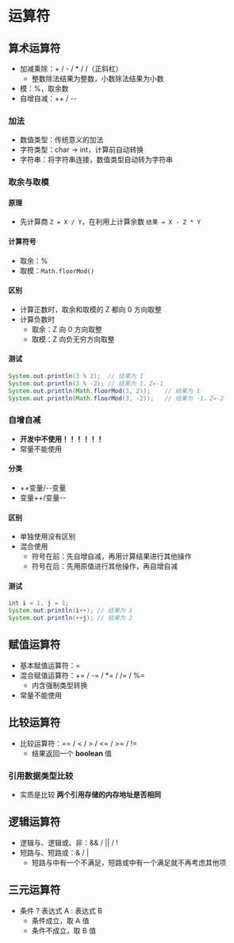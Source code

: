 # 运算符

## 算术运算符

- 加减乘除：+ / - / * / /（正斜杠）
  - 整数除法结果为整数，小数除法结果为小数
- 模：%，取余数
- 自增自减：++ / --

### 加法

- 数值类型：传统意义的加法
- 字符类型：char -> int，计算前自动转换
- 字符串：将字符串连接，数值类型自动转为字符串

### 取余与取模

#### 原理

- 先计算商 `Z = X / Y`，在利用上计算余数 `结果 = X - Z * Y`

#### 计算符号

- 取余：%
- 取模：`Math.floorMod()`

#### 区别

- 计算正数时，取余和取模的 Z 都向 0 方向取整
- 计算负数时
  - 取余：Z 向 0 方向取整
  - 取模：Z 向负无穷方向取整

#### 测试

```java
System.out.println(3 % 2);	// 结果为 1
System.out.println(3 % -2);	// 结果为 1，Z=-1
System.out.println(Math.floorMod(3, 2));	// 结果为 1
System.out.println(Math.floorMod(3, -2));	// 结果为 -1，Z=-2
```

### 自增自减

- **开发中不使用！！！！！！**
- 常量不能使用

#### 分类

- ++变量/--变量
- 变量++/变量--

#### 区别

- 单独使用没有区别
- 混合使用
  - 符号在前：先自增自减，再用计算结果进行其他操作
  - 符号在后：先用原值进行其他操作，再自增自减

#### 测试

```java
int i = 1, j = 1;
System.out.println(i++); // 结果为 1
System.out.println(++j); // 结果为 2
```

## 赋值运算符

- 基本赋值运算符：=
- 混合赋值运算符：+= / -= / *= / /= / %=
  - 内含强制类型转换
- 常量不能使用

## 比较运算符

- 比较运算符：== / < / > / <= / >= / !=
  - 结果返回一个 **boolean** 值

### 引用数据类型比较

- 实质是比较 **两个引用存储的内存地址是否相同**

## 逻辑运算符

- 逻辑与、逻辑或、非：&& / || / !
- 短路与、短路或：& / |
  - 短路与中有一个不满足，短路或中有一个满足就不再考虑其他项

## 三元运算符

- 条件 ? 表达式 A : 表达式 B
  - 条件成立，取 A 值
  - 条件不成立，取 B 值